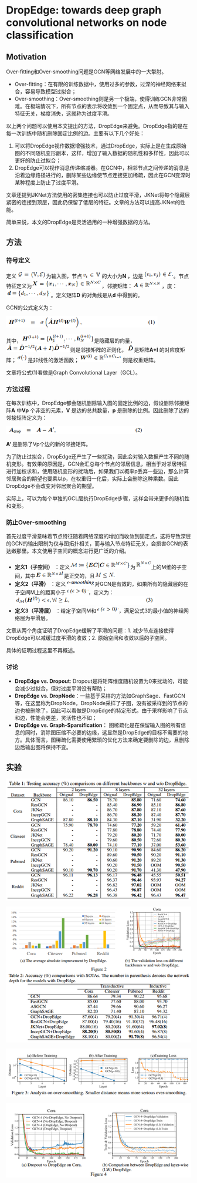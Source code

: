 # DropEdge: towards deep graph convolutional networks on node classification
## Motivation
Over-fitting和Over-smoothing问题是GCN等网络发展中的一大掣肘。
* Over-fitting：在有限的训练数据中，使用过多的参数，过深的神经网络来拟合，容易导致模型过拟合；
* Over-smoothing：Over-smoothing则是另一个极端，使得训练GCN非常困难。在极端情况下，所有节点的表示将收敛到一个固定点，从而导致其与输入特征无关，梯度消失，这就称为过度平滑。

以上两个问题可以使用本文提出的方法，DropEdge来避免。DropEdge指的是在每一次训练中随机删除固定比例的边。主要有以下几个好处：
1. 可以将DropEdge视作数据增强技术，通过DropEdge，实际上是在生成原始图的不同随机变形副本，这样，增加了输入数据的随机性和多样性，因此可以更好的防止过拟合；
2. DropEdge可以视作消息传递缩减器。在GCN中，相邻节点之间传递的消息是沿着边缘路径进行的，删除某些边缘使节点连接更加稀疏，因此在GCN变深时某种程度上防止了过度平滑。

文章还提到JKNet方法使用的密集连接也可以防止过度平滑，JKNet将每个隐藏层紧密的连接到顶层，因此仍保留了低层的特征。文章的方法可以提高JKNet的性能。

简单来说，本文的DropEdge是灵活通用的一种增强数据的方法。

## 方法
### 符号定义
定义![](img/DropEdge/g.png)为输入图，节点![](img/DropEdge/v_set.png)的大小为**N** ，边是![](img/DropEdge/adj.png)。节点特征定义为![](img/DropEdge/X.png)，邻接矩阵：![](img/DropEdge/A.png)，度：![](img/DropEdge/d.png)。定义矩阵**D** 的对角线是从**d** 中得到的。

GCN的公式定义为：

![](img/DropEdge/GCN.png)

其中，![](img/DropEdge/H.png)是隐藏层的向量，![](img/DropEdge/A_more.png)则是邻接矩阵的正则化，![](img/DropEdge/D_more.png)是矩阵**A+I** 的对应度矩阵；![](img/DropEdge/activation.png)是非线性的激活函数；![](img/DropEdge/W.png)则是权重矩阵。

文章将公式(1)看做是Graph Convolutional Layer（GCL）。

### 方法过程
在每次训练中，DropEdge都会随机删除输入图的固定比例的边，假设删除邻接矩阵**A** 中**Vp** 个非空的元素，**V** 是边的总共数量，**p** 是删除的比例。因此删除了边的邻接矩阵定义为：

![](img/DropEdge/formula2.png)

**A‘** 是删除了Vp个边的新的邻接矩阵。

为了防止过拟合，DropEdge还产生了一些扰动，因此会对输入数据产生不同的随机变形。有效果的原因是，GCN会汇总每个节点的邻居信息，相当于对邻居特征进行加权求和，使用随机变形的扰动后，如果我们以概率p丢弃一些边，那么计算邻居聚合的期望也要乘以p，在权重归一化后，实际上会删除这种乘数。因此DropEdge不会改变对邻居聚合的期望。

实际上，可以为每个单独的GCL层执行DropEdge步骤，这样会带来更多的随机性和变形。

### 防止Over-smoothing
首先过度平滑意味着节点特征随着网络深度的增加而收敛到固定点，这将导致深层的GCN的输出限制为仅与图拓扑相关，而与输入节点特征无关，会损害GCN的表达嫩那里。本文使用子空间的概念进行更广泛的介绍。

* **定义1（子空间）** ：定义![](img/DropEdge/M.png)为![](img/DropEdge/R_n_c.png)上的M维的子空间，其中![](img/DropEdge/E_R_n_m.png)是正交的，且![](img/DropEdge/M_N.png)
* **定义2（平滑）** ：定义![](img/DropEdge/e-smoothing.png)对GCN是有效的，如果所有的隐藏层的在子空间M上的距离小于![](img/DropEdge/e.png)，定义为：
  ![](img/DropEdge/formula3.png)
* **定义3（平滑层）** ：给定子空间M和![](img/DropEdge/e.png)，满足公式3的最小值的神经网络层为平滑层。

文章从两个角度证明了DropEdge缓解了平滑的问题：1. 减少节点连接使得DropEdge可以减缓过度平滑的收敛；2. 原始空间和收敛以后的子空间。

具体的证明过程这里不再概述。

### 讨论
* **DropEdge vs. Dropout**: Dropout是将矩阵维度随机设置为0来扰动的，可能会减少过拟合，但对过度平滑没有帮助；
* **DropEdge vs. DropNode**：一些基于采样的方法如GraphSage、FastGCN等，在这里称为DropNode，DropNode采样了子图，没有被采样到的节点的边也被删除了，因此可以看做是DropEdge的特定形式。由于采样影响了节点和边，性能会更差，灵活性也不如；
* **DropEdge vs. Graph-Sparsification**： 图稀疏化是在保留输入图的所有信息的同时，消除图压缩不必要的边缘，这显然是DropEdge的目标不需要的地方。具体而言，图稀疏化需要使用繁琐的优化方法来确定要删除的边，且删除边后输出图将保持不变。

## 实验
![](img/DropEdge/exp1.png)

![](img/DropEdge/exp2.png)

![](img/DropEdge/exp3.png)

![](img/DropEdge/exp4.png)
